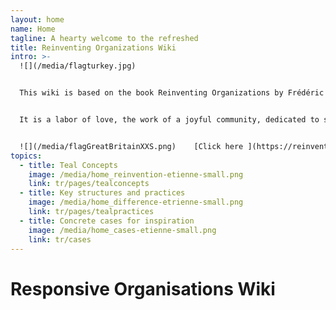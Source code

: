 ```yaml
---
layout: home
name: Home
tagline: A hearty welcome to the refreshed
title: Reinventing Organizations Wiki
intro: >-
  ![](/media/flagturkey.jpg)


  This wiki is based on the book Reinventing Organizations by Frédéric Laloux. Its primary purpose is to serve as a practical guide for leaders who are reinventing their organization and are looking for inspiration as they upgrade specific management practices in their organization.


  It is a labor of love, the work of a joyful community, dedicated to soulful organizations everywhere coming to life. We  invite you to[ join us and contribute](https://reinventingorganizationswiki.com/tr/pages/how-can-you-contribute)  to add cases and insights to this wiki.


  ![](/media/flagGreatBritainXXS.png)    [Click here ](https://reinventingorganizationswiki.com/tr/pages/translations) for accessing translations of this Wiki (Hungarian, Chinese and Spanish are available today - Polish, Russian, French and Italian are in progress)
topics:
  - title: Teal Concepts
    image: /media/home_reinvention-etienne-small.png
    link: tr/pages/tealconcepts
  - title: Key structures and practices
    image: /media/home_difference-etrienne-small.png
    link: tr/pages/tealpractices
  - title: Concrete cases for inspiration
    image: /media/home_cases-etienne-small.png
    link: tr/cases
---
```


# Responsive Organisations Wiki
